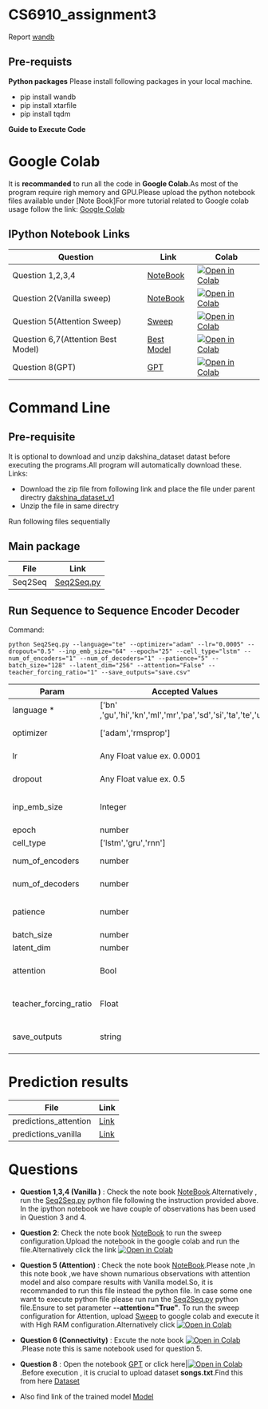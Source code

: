 # CS6910_assignment3
Report [wandb](https://wandb.ai/kankan-jana/CS6910_Assignment3/reports/CS6910-Assignment-3--VmlldzoyMDA4MDUw)
## Pre-requists 

**Python packages**	
Please install following packages in your local machine.
- pip install wandb
- pip install xtarfile
- pip install tqdm

**Guide to Execute Code**
# 
# Google Colab

 It is **recommanded** to run all the code in **Google Colab**.As most of the program require righ memory and GPU.Please upload the python notebook files available under [Note Book]For more tutorial related to Google colab usage follow the link: [Google Colab](https://colab.research.google.com/)
## IPython Notebook Links
 | Question  | Link  |Colab|
| --- | ----------- | ----------- | 
|Question 1,2,3,4 | [NoteBook](https://github.com/kankancs21m026/cs6910_assignment3/blob/main/DL_Assignment3_bestmodel.ipynb) | [![Open in Colab](https://colab.research.google.com/assets/colab-badge.svg)](https://colab.research.google.com/drive/1XvRNNd4p-Vi4hc9LFXQc6SavUvsSPr69?usp=sharing)|
|Question 2(Vanilla sweep)| [NoteBook](https://github.com/kankancs21m026/cs6910_assignment3/blob/main/DL_Assignment3_Sweep.ipynb)|[![Open in Colab](https://colab.research.google.com/assets/colab-badge.svg)](https://colab.research.google.com/drive/1m9cEvnt8-6X37DSdTtd1ah0JAlS9BypG?usp=sharing)|
|Question 5(Attention Sweep)| [Sweep](https://github.com/kankancs21m026/cs6910_assignment3/blob/main/assignment_3_With_attention_sweep.ipynb)|[![Open in Colab](https://colab.research.google.com/assets/colab-badge.svg)](https://colab.research.google.com/drive/1CYzgZo3MS0qpi2fYousCdVcAAXRz7RGQ?usp=sharingg)|
|Question 6,7(Attention Best Model)| [Best Model](https://github.com/kankancs21m026/cs6910_assignment3/blob/main/DL_Assignment3_bestmodel_Attention.ipynb)|[![Open in Colab](https://colab.research.google.com/assets/colab-badge.svg)](https://colab.research.google.com/drive/1ukUAwCJGfhbuqOAqFqDR0oxq1epsl8h6?usp=sharing)|
|Question 8(GPT)|  [GPT](https://github.com/kankancs21m026/cs6910_assignment3/blob/main/gpt2_code.ipynb)|[![Open in Colab](https://colab.research.google.com/assets/colab-badge.svg)](https://colab.research.google.com/drive/1OYdHwjafuuFax8KfG6zgV2Vzc2uIEb_-?usp=sharing)|


# Command Line

## Pre-requisite
It is optional to download and unzip dakshina_dataset datast before executing the programs.All program will automatically download these.
Links:
- Download the zip file from following link and place the file under parent directry 
[dakshina_dataset_v1]( https://storage.googleapis.com/gresearch/dakshina/dakshina_dataset_v1.0.tar)
- Unzip the file in same directry

Run following files sequentially

## Main package



 | File  | Link  |
| --- | ----------- | 
|Seq2Seq  | [Seq2Seq.py](https://github.com/kankancs21m026/cs6910_assignment3/blob/main/Seq2Seq.py)|


##  Run Sequence to Sequence Encoder Decoder
Command:

```
python Seq2Seq.py --language="te" --optimizer="adam" --lr="0.0005" --dropout="0.5" --inp_emb_size="64" --epoch="25" --cell_type="lstm" --num_of_encoders="1" --num_of_decoders="1" --patience="5" --batch_size="128" --latent_dim="256" --attention="False" --teacher_forcing_ratio="1" --save_outputs="save.csv"
```

| Param  | Accepted Values | Description|Default|
| --- | ----------- | ----------- |----------- |
|language *| ['bn' ,'gu','hi','kn','ml','mr','pa','sd','si','ta','te','ur']| Filter organization |'te'|
| optimizer | ['adam','rmsprop']  | Name of the optimizer| 'adam' |
| lr | Any Float value ex. 0.0001 |Learning Rates|0.0005|
| dropout | Any Float value ex. 0.5 |dropout Rates|0.5|
| inp_emb_size | Integer  | word embedding size |64|
| epoch |  number  |Epochs |25|
| cell_type |  ['lstm','gru','rnn']  |cell_type |lstm|
| num_of_encoders |  number  |total encoder | 1|
| num_of_decoders |  number  |total decoder | 1|
| patience |  number  |Early stopping condition | 5|
| batch_size |  number  |batch size | 128|
| latent_dim |  number  |latent dim | 256|
| attention |  Bool  |Apply attention layer | False|
| teacher_forcing_ratio |  Float  |Apply teacher forcing | 1|
| save_outputs |  string  |Save result of prediction| None|


# Prediction results


 | File  | Link  |
| --- | ----------- | 
|predictions_attention | [Link](https://github.com/kankancs21m026/cs6910_assignment3/blob/main/predictions_attention.csv)|
|predictions_vanilla| [Link](https://github.com/kankancs21m026/cs6910_assignment3/blob/main/predictions_vanilla.csv)|




# Questions 
- **Question 1,3,4 (Vanilla )** : Check the note book [NoteBook](https://github.com/kankancs21m026/cs6910_assignment3/blob/main/DL_Assignment3_bestmodel.ipynb).Alternatively ,
run the [Seq2Seq.py](https://github.com/kankancs21m026/cs6910_assignment3/blob/main/Seq2Seq.py) python file following the instruction provided above.
In the ipython notebook we have couple of  observations has been used in Question 3 and 4. 

- **Question 2**: Check the note book [NoteBook](https://github.com/kankancs21m026/cs6910_assignment3/blob/main/DL_Assignment3_Sweep.ipynb) to run the sweep configuration.Upload the notebook in the google colab and run the file.Alternatively click the link [![Open in Colab](https://colab.research.google.com/assets/colab-badge.svg)](https://colab.research.google.com/drive/1m9cEvnt8-6X37DSdTtd1ah0JAlS9BypG?usp=sharing)

- **Question 5 (Attention)** : Check the note book [NoteBook](https://github.com/kankancs21m026/cs6910_assignment3/blob/main/DL_Assignment3_bestmodel_Attention.ipynb).Please note ,In this note book ,we have shown numarious observations with attention model and also compare results with Vanilla model.So, it is recommanded to run this file instead the python file.
 In case some one want to execute python file please run run the [Seq2Seq.py](https://github.com/kankancs21m026/cs6910_assignment3/blob/main/Seq2Seq.py) python file.Ensure to set parameter **--attention="True"**.
To run the sweep configuration for Attention, upload [Sweep](https://github.com/kankancs21m026/cs6910_assignment3/blob/main/assignment_3_With_attention_sweep.ipynb) to google colab and execute it with High RAM configuration.Alternatively click  [![Open in Colab](https://colab.research.google.com/assets/colab-badge.svg)](https://colab.research.google.com/drive/1CYzgZo3MS0qpi2fYousCdVcAAXRz7RGQ?usp=sharingg)

- **Question 6 (Connectivity)** : Excute the note book [![Open in Colab](https://colab.research.google.com/assets/colab-badge.svg)](https://colab.research.google.com/drive/1ukUAwCJGfhbuqOAqFqDR0oxq1epsl8h6?usp=sharing) .Please note this is same notebook used for question 5.

- **Question 8** : Open the notebook [GPT](https://github.com/kankancs21m026/cs6910_assignment3/blob/main/gpt2_code.ipynb) or click here|[![Open in Colab](https://colab.research.google.com/assets/colab-badge.svg)](https://colab.research.google.com/drive/1OYdHwjafuuFax8KfG6zgV2Vzc2uIEb_-?usp=sharing).Before execution , it is crucial to upload dataset **songs.txt**.Find this from here [Dataset](https://drive.google.com/file/d/1E0RGfMFvMUna6X9RFdBwAX2lR6g8bvBV/view?usp=sharing)
- Also find link of the trained model [Model](https://drive.google.com/file/d/1Xl4GbiWv_hz4za8MDO1zKh3pOsnJWZf1/view?usp=sharing)
